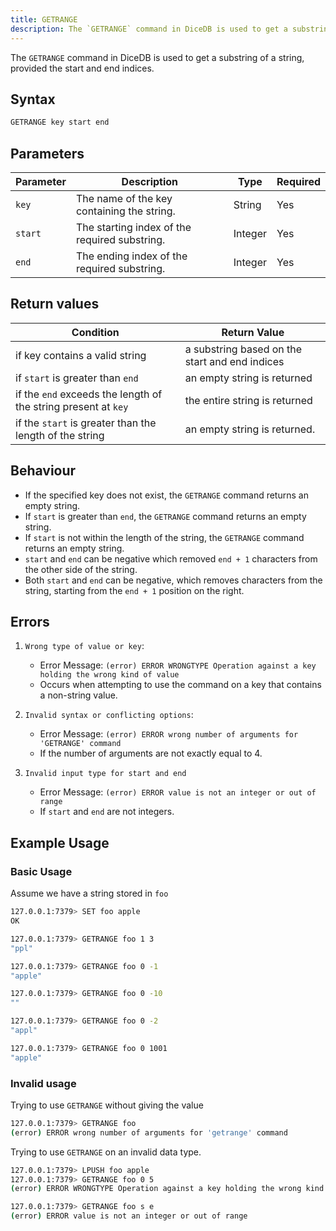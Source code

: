 ```yaml
---
title: GETRANGE
description: The `GETRANGE` command in DiceDB is used to get a substring of a string, provided the start and end indices
---
```


The `GETRANGE` command in DiceDB is used to get a substring of a string, provided the start and end indices.

## Syntax

```bash
GETRANGE key start end
```

## Parameters

| Parameter | Description                                   | Type    | Required |
| --------- | --------------------------------------------- | ------- | -------- |
| `key`     | The name of the key containing the string.    | String  | Yes      |
| `start`   | The starting index of the required substring. | Integer | Yes      |
| `end`     | The ending index of the required substring.   | Integer | Yes      |

## Return values

| Condition                                                      | Return Value                                   |
| -------------------------------------------------------------- | ---------------------------------------------- |
| if key contains a valid string                                 | a substring based on the start and end indices |
| if `start` is greater than `end`                               | an empty string is returned                    |
| if the `end` exceeds the length of the string present at `key` | the entire string is returned                  |
| if the `start` is greater than the length of the string        | an empty string is returned.                   |

## Behaviour

- If the specified key does not exist, the `GETRANGE` command returns an empty string.
- If `start` is greater than `end`, the `GETRANGE` command returns an empty string.
- If `start` is not within the length of the string, the `GETRANGE` command returns an empty string.
- `start` and `end` can be negative which removed `end + 1` characters from the other side of the string.
- Both `start` and `end` can be negative, which removes characters from the string, starting from the `end + 1` position on the right.

## Errors

1. `Wrong type of value or key`:

   - Error Message: `(error) ERROR WRONGTYPE Operation against a key holding the wrong kind of value`
   - Occurs when attempting to use the command on a key that contains a non-string value.

2. `Invalid syntax or conflicting options`:

   - Error Message: `(error) ERROR wrong number of arguments for 'GETRANGE' command`
   - If the number of arguments are not exactly equal to 4.

3. `Invalid input type for start and end`

   - Error Message: `(error) ERROR value is not an integer or out of range`
   - If `start` and `end` are not integers.

## Example Usage

### Basic Usage

Assume we have a string stored in `foo`

```bash
127.0.0.1:7379> SET foo apple
OK
```

```bash
127.0.0.1:7379> GETRANGE foo 1 3
"ppl"
```

```bash
127.0.0.1:7379> GETRANGE foo 0 -1
"apple"
```

```bash
127.0.0.1:7379> GETRANGE foo 0 -10
""
```

```bash
127.0.0.1:7379> GETRANGE foo 0 -2
"appl"
```

```bash
127.0.0.1:7379> GETRANGE foo 0 1001
"apple"
```

### Invalid usage

Trying to use `GETRANGE` without giving the value

```bash
127.0.0.1:7379> GETRANGE foo
(error) ERROR wrong number of arguments for 'getrange' command
```

Trying to use `GETRANGE` on an invalid data type.

```bash
127.0.0.1:7379> LPUSH foo apple
127.0.0.1:7379> GETRANGE foo 0 5
(error) ERROR WRONGTYPE Operation against a key holding the wrong kind of value
```

```bash
127.0.0.1:7379> GETRANGE foo s e
(error) ERROR value is not an integer or out of range
```
